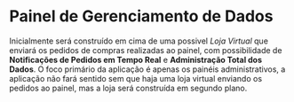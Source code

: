 # Painel de Gerenciamento de Dados

Inicialmente será construído em cima de uma possivel *Loja Virtual* que enviará os pedidos de compras realizadas ao painel, com possibilidade de **Notificações de Pedidos em Tempo Real** e **Administração Total dos Dados**. O foco primário da aplicação é apenas os painéis administrativos, a aplicação não fará sentido sem que haja uma loja virtual enviando os pedidos ao painel, mas a loja será construída em segundo plano.
